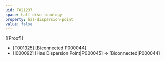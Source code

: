 ```yaml
---
uid: T021237
space: half-disc-topology
property: has-dispersion-point
value: false
---
```

[[Proof]]

* [T001325] [Biconnected|P000044]
* [I000092] [Has Dispersion Point|P000045] => [Biconnected|P000044]


